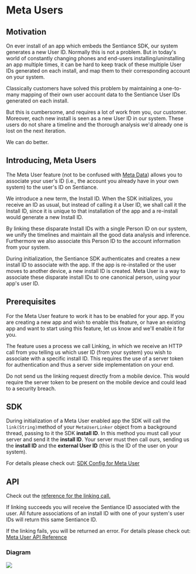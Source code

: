 # Meta Users

## Motivation

On ever install of an app which embeds the Sentiance SDK, our system generates a new User ID. Normally this is not a problem. But in today's world of constantly changing phones and end-users installing/uninstalling an app multiple times, it can be hard to keep track of these multiple User IDs generated on each install, and map them to their corresponding account on your system.

Classically customers have solved this problem by maintaining a one-to-many mapping of their own user account data to the Sentiance User IDs generated on each install.

But this is cumbersome, and requires a lot of work from you, our customer. Moreover, each new install is seen as a new User ID in our system. These users do not share a timeline and the thorough analysis we'd already one is lost on the next iteration.

We can do better.

## Introducing, Meta Users

The Meta User feature \(not to be confused with [Meta Data](../sdk/appendix/custom-user-metadata.md)\) allows you to associate your user's ID \(i.e., the account you already have in your own system\) to the user's ID on Sentiance. 

We introduce a new term, the Install ID. When the SDK initializes, you receive an ID as usual, but instead of calling it a User ID, we shall call it the Install ID, since it is unique to that installation of the app and a re-install would generate a new Install ID.

By linking these disparate Install IDs with a single Person ID on our system, we unify the timelines and maintain all the good data analysis and inference. Furthermore we also associate this Person ID to the account information from your system.

During initialization, the Sentiance SDK authenticates and creates a new install ID to associate with the app. If the app is re-installed or the user moves to another device, a new install ID is created. Meta User is a way to associate these disparate install IDs to one canonical person, using your app's user ID.

## Prerequisites

For the Meta User feature to work it has to be enabled for your app. If you are creating a new app and wish to enable this feature, or have an existing app and want to start using this feature, let us know and we'll enable it for you.

The feature uses a process we call Linking, in which we receive an HTTP call from you telling us which user ID \(from your system\) you wish to associate with a specific install ID. This requires the use of a server token for authentication and thus a server side implementation on your end.

Do not send us the linking request directly from a mobile device. This would require the server token to be present on the mobile device and could lead to a security breach.

## SDK

During initialization of a Meta User enabled app the SDK will call the `link(String)`method of your `MetaUserLinker` object from a background thread, passing to it the SDK **install ID**. In this method you must call your server and send it the **install ID**. Your server must then call ours, sending us the **install ID** and the **external User ID** \(this is the ID of the user on your system\).

For details please check out: [SDK Config for Meta User](../sdk/appendix/meta-users.md#usage)

## API

Check out the [reference for the linking call.](../backend/rest-api.md#meta-user-link)

If linking succeeds you will receive the Sentiance ID associated with the user. All future associations of an install ID with one of your system's user IDs will return this same Sentiance ID.

If the linking fails, you will be returned an error. For details please check out: [Meta User API Reference](../backend/rest-api.md#meta-user-link)

### Diagram

![](https://developers.sentiance.com/views/public/docs/assets/rest/MetaUsersScheme.png)

